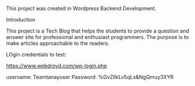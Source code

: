 This project was created in Wordpress Backend Development.

Introduction

This project is a Tech Blog that helps the students to provide a question and answer site for professional and enthusiast programmers.
The purpose is to make articles approachable to the readers.

LOgin credentials to test: 


https://www.webdroyd.com/wp-login.php

username: Teamtanayuser
Password: %GvZlIkLv5qLs&NgQmuy3XYR
